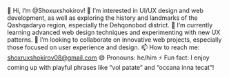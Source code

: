👋 Hi, I’m @Shoxuxshokirov!
👀 I’m interested in UI/UX design and web development, as well as exploring the history and landmarks of the Qashqadaryo region, especially the Dehqonobod district.
🌱 I’m currently learning advanced web design techniques and experimenting with new UX patterns.
💞️ I’m looking to collaborate on innovative web projects, especially those focused on user experience and design.
📫 How to reach me: shoxruxshokirov08@gmail.com
😄 Pronouns: he/him
⚡ Fun fact: I enjoy coming up with playful phrases like “vol patate” and “occana inna tecat”!


<!---
Shoxuxshokirov/Shoxuxshokirov is a ✨ special ✨ repository because its `README.md` (this file) appears on your GitHub profile.
You can click the Preview link to take a look at your changes.
--->
